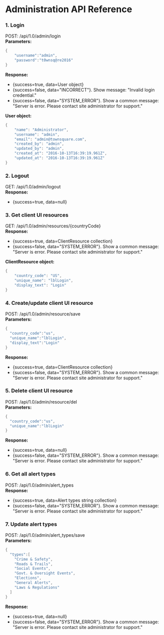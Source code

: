# Administration API Reference
### 1. Login
POST: <HOST>/api/1.0/admin/login  
**Parameters:**
```csharp
{  
    "username":"admin",  
    "password":"t0wnsq@re2016"  
}
```
**Response:**
- {success=true, data=User object}
- {success=false, data="INCORRECT"}. Show message: "Invalid login credential."
- {success=false, data="SYSTEM_ERROR"}. Show a common message: "Server is error. Please contact site administrator for support."  

**User object:**
```csharp
{
    "name": "Administrator",
    "username": "admin",
    "email": "admin@townsquare.com",
    "created_by": "admin",
    "updated_by": "admin",
    "created_at": "2016-10-13T16:39:19.961Z",
    "updated_at": "2016-10-13T16:39:19.961Z"
}
```

### 2. Logout
GET: <HOST>/api/1.0/admin/logout  
**Response:**
- {success=true, data=null}

### 3. Get client UI resources
GET: <HOST>/api/1.0/admin/resources/{countryCode}  
**Response:**
- {success=true, data=ClientResource collection}
- {success=false, data="SYSTEM_ERROR"}. Show a common message: "Server is error. Please contact site administrator for support."  

**ClientResource object:**
```csharp
{
    "country_code": "US",
    "unique_name": "lblLogin",
    "display_text": "Login"
}
```

### 4. Create/update client UI resource
POST: <HOST>/api/1.0/admin/resource/save  
**Parameters:**
```csharp
{  
  "country_code":"us",
  "unique_name":"lblLogin",
  "display_text":"Login"
}
```
**Response:**
- {success=true, data=ClientResource collection}
- {success=false, data="SYSTEM_ERROR"}. Show a common message: "Server is error. Please contact site administrator for support."  

### 5. Delete client UI resource
POST: <HOST>/api/1.0/admin/resource/del  
**Parameters:**
```csharp
{  
  "country_code":"us",
  "unique_name":"lblLogin"
}
```
**Response:**
- {success=true, data=null}
- {success=false, data="SYSTEM_ERROR"}. Show a common message: "Server is error. Please contact site administrator for support."  

### 6. Get all alert types
POST: <HOST>/api/1.0/admin/alert_types  
**Response:**
- {success=true, data=Alert types string collection}
- {success=false, data="SYSTEM_ERROR"}. Show a common message: "Server is error. Please contact site administrator for support."  

### 7. Update alert types
POST: <HOST>/api/1.0/admin/alert_types/save  
**Parameters:**
```csharp
{
  "types":[
    "Crime & Safety",
    "Roads & Trails",
    "Social Events",
    "Govt. & Oversight Events",
    "Elections",
    "General Alerts",
    "Laws & Regulations"
  ]
}
```
**Response:**
- {success=true, data=null}
- {success=false, data="SYSTEM_ERROR"}. Show a common message: "Server is error. Please contact site administrator for support."  

